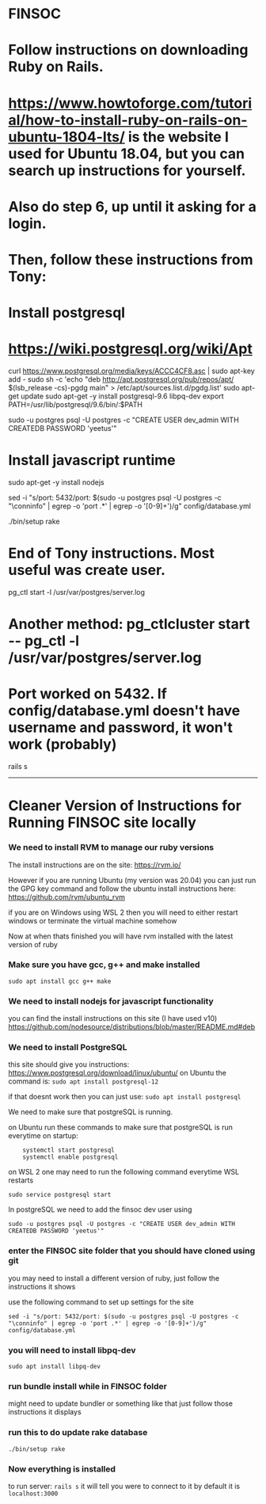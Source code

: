 # FINSOC

# Follow instructions on downloading Ruby on Rails. 
# https://www.howtoforge.com/tutorial/how-to-install-ruby-on-rails-on-ubuntu-1804-lts/ is the website I used for Ubuntu 18.04, but you can search up instructions for yourself.
# Also do step 6, up until it asking for a login.

# Then, follow these instructions from Tony:

# Install postgresql
# https://wiki.postgresql.org/wiki/Apt
curl https://www.postgresql.org/media/keys/ACCC4CF8.asc | sudo apt-key add -
sudo sh -c 'echo "deb http://apt.postgresql.org/pub/repos/apt/ $(lsb_release -cs)-pgdg main" > /etc/apt/sources.list.d/pgdg.list'
sudo apt-get update
sudo apt-get -y install postgresql-9.6 libpq-dev
export PATH=/usr/lib/postgresql/9.6/bin/:$PATH

sudo -u postgres psql -U postgres -c "CREATE USER dev_admin WITH CREATEDB PASSWORD 'yeetus'"

# Install javascript runtime
sudo apt-get -y install nodejs

sed -i "s/port: 5432/port: $(sudo -u postgres psql -U postgres -c "\conninfo" | egrep -o 'port .*' | egrep -o '[0-9]+')/g" config/database.yml

./bin/setup
rake

# End of Tony instructions. Most useful was create user.

pg_ctl start -l /usr/var/postgres/server.log
# Another method: pg_ctlcluster start -- pg_ctl -l /usr/var/postgres/server.log

# Port worked on 5432. If config/database.yml doesn't have username and password, it won't work (probably)

rails s


------------------------------------------------------------------------------
# Cleaner Version of Instructions for Running FINSOC site locally
### We need to install RVM to manage our ruby versions
The install instructions are on the site: https://rvm.io/

However if you are running Ubuntu (my version was 20.04) you can just run the GPG key command and follow the ubuntu   install instructions here: https://github.com/rvm/ubuntu_rvm
    
if you are on Windows using WSL 2 then you will need to either restart windows or terminate the virtual machine somehow
    
Now at when thats finished you will have rvm installed with the latest version of ruby

### Make sure you have gcc, g++ and make installed
    sudo apt install gcc g++ make

### We need to install nodejs for javascript functionality
you can find the install instructions on this site (I have used v10)
https://github.com/nodesource/distributions/blob/master/README.md#deb

### We need to install PostgreSQL
this site should give you instructions: https://www.postgresql.org/download/linux/ubuntu/
on Ubuntu the command is: 
    `sudo apt install postgresql-12`
        
if that doesnt work then you can just use: `sudo apt install postgresql`
    
We need to make sure that postgreSQL is running.

on Ubuntu run these commands to make sure that postgreSQL is run everytime on startup:
        
        systemctl start postgresql
        systemctl enable postgresql

on WSL 2 one may need to run the following command everytime WSL restarts
    
    sudo service postgresql start

In postgreSQL we need to add the finsoc dev user using
    
    sudo -u postgres psql -U postgres -c "CREATE USER dev_admin WITH CREATEDB PASSWORD 'yeetus'"

### enter the FINSOC site folder that you should have cloned using git
you may need to install a different version of ruby, just follow the instructions it shows 
    
use the following command to set up settings for the site
    
    sed -i "s/port: 5432/port: $(sudo -u postgres psql -U postgres -c "\conninfo" | egrep -o 'port .*' | egrep -o '[0-9]+')/g" config/database.yml

### you will need to install libpq-dev 
    sudo apt install libpq-dev 
    

### run bundle install while in FINSOC folder
might need to update bundler or something like that just follow those instructions it displays

### run this to do update rake database
    ./bin/setup rake

### Now everything is installed
to run server: `rails s`
it will tell you were to connect to it by default it is `localhost:3000` 
    

